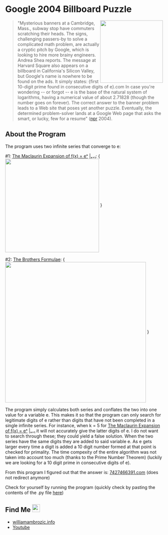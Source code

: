 # Google 2004 Billboard Puzzle
<img align="right" src="http://media.npr.org/programs/morning/features/2004/sep/googlead/billboard_large.jpg" width="200">

>"Mysterious banners at a Cambridge, Mass., subway stop have commuters scratching their heads. The signs, challenging passers-by to solve a complicated math problem, are actually a cryptic pitch by Google, which is looking to hire more brainy engineers. Andrea Shea reports. The message at Harvard Square also appears on a billboard in California's Silicon Valley, but Google's name is nowhere to be found on the ads. It simply states: {first 10-digit prime found in consecutive digits of e}.com In case you're wondering -- or forgot -- e is the base of the natural system of logarithms, having a numerical value of about 2.71828 (though the number goes on forever). The correct answer to the banner problem leads to a Web site that poses yet another puzzle. Eventually, the determined problem-solver lands at a Google Web page that asks the smart, or lucky, few for a resume" ([npr](https://www.npr.org/templates/story/story.php?storyId=3916173) 2004).

## About the Program
The program uses two infinite series that converge to e:

#1: [The Maclaurin Expansion of f(x) = eˣ](http://blogs.ubc.ca/infiniteseriesmodule/units/unit-3-power-series/taylor-series/maclaurin-expansion-of-ex/) |ₓ₌₁: {<img align="center" src="http://wiki.ubc.ca/images/math/8/d/a/8dac8d1875ec09d0a777888da4622f30.png" width="300"> }

#2: [The Brothers Formulae](http://www.brotherstechnology.com/math/e-formulas.html): {<img align="center" src="http://www.brotherstechnology.com/images/e-formulas/e-series2.gif" width="450"> }

The program simply calculates both series and conflates the two into one value for a variable e. This makes it so that the program can only search for legitimate digits of e rather than digits that have not been completed in a single infinite series. For instance, when k = 5 for [The Maclaurin Expansion of f(x) = eˣ](http://blogs.ubc.ca/infiniteseriesmodule/units/unit-3-power-series/taylor-series/maclaurin-expansion-of-ex/) |ₓ₌₁ it will not accurately give the latter digits of e. I do not want to search through these; they could yield a false solution. When the two series have the same digits they are added to said variable e. As e gets larger every time a digit is added a 10 digit number formed at that point is checked for primality. The time compexity of the entire algorithm was not taken into account too much (thanks to the Prime Number Theorem) (luckily we are looking for a 10 digit prime in consecutive digits of e).

From this program I figured out that the answer is: [7427466391.com](7427466391.com) (does not redirect anymore)

Check for yourself by running the program (quickly check by pasting the contents of the .py file [here](https://www.tutorialspoint.com/execute_python_online.php))

## Find Me <img src="https://imgur.com/download/FpDFVjy" width="25"> 

- [williamambrozic.info](https://williamambrozic.info)
- [Youtube](https://www.youtube.com/channel/UCL-VushY6SO0ofPTZ8iB3ag)
